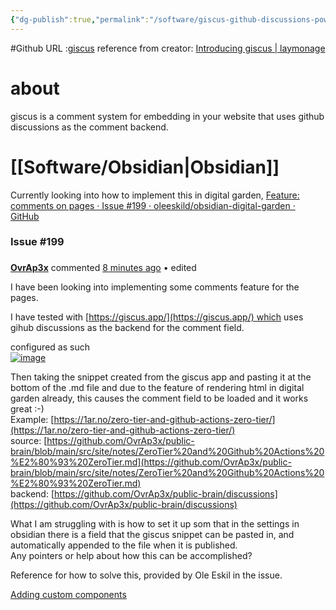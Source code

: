 ```yaml
---
{"dg-publish":true,"permalink":"/software/giscus-github-discussions-powered-comments/","tags":["public"],"noteIcon":"1"}
---
```


#Github 
URL :[giscus](https://giscus.app/)
reference from creator: [Introducing giscus | laymonage](https://laymonage.com/posts/giscus)

# about
giscus is a comment system for embedding in your website that uses github discussions as the comment backend. 

# [[Software/Obsidian\|Obsidian]]

Currently looking into how to implement this in digital garden,
[Feature: comments on pages · Issue #199 · oleeskild/obsidian-digital-garden · GitHub](https://github.com/oleeskild/obsidian-digital-garden/issues/199)

### Issue #199
### 

**[OvrAp3x](https://github.com/OvrAp3x)** commented [8 minutes ago](https://github.com/oleeskild/obsidian-digital-garden/issues/199#issue-1589161268) • edited 

I have been looking into implementing some comments feature for the pages.

I have tested with [https://giscus.app/](https://giscus.app/) which uses gihub discussions as the backend for the comment field.

configured as such  
[![image](https://user-images.githubusercontent.com/14344702/219622657-db5a2194-e57e-41e1-9c31-78c16012ed6c.png)](https://user-images.githubusercontent.com/14344702/219622657-db5a2194-e57e-41e1-9c31-78c16012ed6c.png)

Then taking the snippet created from the giscus app and pasting it at the bottom of the .md file and due to the feature of rendering html in digital garden already, this causes the comment field to be loaded and it works great :-)  
Example: [https://1ar.no/zero-tier-and-github-actions-zero-tier/](https://1ar.no/zero-tier-and-github-actions-zero-tier/)  
source: [https://github.com/OvrAp3x/public-brain/blob/main/src/site/notes/ZeroTier%20and%20Github%20Actions%20%E2%80%93%20ZeroTier.md](https://github.com/OvrAp3x/public-brain/blob/main/src/site/notes/ZeroTier%20and%20Github%20Actions%20%E2%80%93%20ZeroTier.md)  
backend: [https://github.com/OvrAp3x/public-brain/discussions](https://github.com/OvrAp3x/public-brain/discussions)

What I am struggling with is how to set it up som that in the settings in obsidian there is a field that the giscus snippet can be pasted in, and automatically appended to the file when it is published.  
Any pointers or help about how this can be accomplished?

Reference for how to solve this, provided by Ole Eskil in the issue.

[Adding custom components](https://dg-docs.ole.dev/advanced/adding-custom-components)